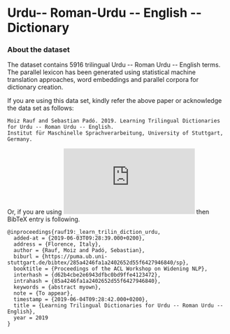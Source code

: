 # Urdu-- Roman-Urdu -- English -- Dictionary

### About the dataset
The dataset contains 5916 trilingual Urdu -- Roman Urdu -- English terms. The parallel lexicon has been generated using  statistical machine translation approaches, word embeddings and parallel corpora for dictionary creation.

If you are using this data set, kindly refer the above paper or acknowledge the data set as follows:
```
Moiz Rauf and Sebastian Padó. 2019. Learning Trilingual Dictionaries for Urdu -- Roman Urdu -- English.
Institut für Maschinelle Sprachverarbeitung, University of Stuttgart, Germany.
```
Or, if you are using ![](https://latex.codecogs.com/gif.latex?%5Ctext%7B%5CLaTeX%7D) then BibTeX entry is following.
```
@inproceedings{rauf19:_learn_trilin_diction_urdu,
  added-at = {2019-06-03T09:28:39.000+0200},
  address = {Florence, Italy},
  author = {Rauf, Moiz and Padó, Sebastian},
  biburl = {https://puma.ub.uni-stuttgart.de/bibtex/285a4246fa1a2402652d55f6427946840/sp},
  booktitle = {Proceedings of the ACL Workshop on Widening NLP},
  interhash = {d62b4cbe2e6943dfbc0bd9ffe4123472},
  intrahash = {85a4246fa1a2402652d55f6427946840},
  keywords = {abstract myown},
  note = {To appear},
  timestamp = {2019-06-04T09:28:42.000+0200},
  title = {Learning Trilingual Dictionaries for Urdu -- Roman Urdu -- English},
  year = 2019
}
```
